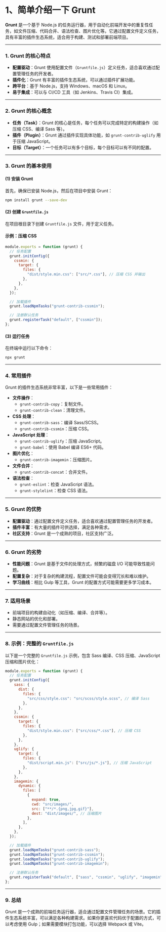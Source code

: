 # 1、简单介绍一下 Grunt

**Grunt** 是一个基于 Node.js 的任务运行器，用于自动化前端开发中的重复性任务，如文件压缩、代码合并、语法检查、图片优化等。它通过配置文件定义任务，具有丰富的插件生态系统，适合用于构建、测试和部署前端项目。

---

### **1. Grunt 的核心特点**

- **配置驱动**：Grunt 使用配置文件（`Gruntfile.js`）定义任务，适合喜欢通过配置管理任务的开发者。
- **插件化**：Grunt 有丰富的插件生态系统，可以通过插件扩展功能。
- **跨平台**：基于 Node.js，支持 Windows、macOS 和 Linux。
- **易于集成**：可以与 CI/CD 工具（如 Jenkins、Travis CI）集成。

---

### **2. Grunt 的核心概念**

- **任务（Task）**：Grunt 的核心是任务，每个任务可以完成特定的构建操作（如压缩 CSS、编译 Sass 等）。
- **插件（Plugin）**：Grunt 通过插件实现具体功能，如 `grunt-contrib-uglify` 用于压缩 JavaScript。
- **目标（Target）**：一个任务可以有多个目标，每个目标可以有不同的配置。

---

### **3. Grunt 的基本使用**

#### **(1) 安装 Grunt**

首先，确保已安装 Node.js，然后在项目中安装 Grunt：

```bash
npm install grunt --save-dev
```

#### **(2) 创建 `Gruntfile.js`**

在项目根目录下创建 `Gruntfile.js` 文件，用于定义任务。

#### **示例：压缩 CSS**

```javascript
module.exports = function (grunt) {
  // 任务配置
  grunt.initConfig({
    cssmin: {
      target: {
        files: {
          "dist/style.min.css": ["src/*.css"], // 压缩 CSS 并输出
        },
      },
    },
  });

  // 加载插件
  grunt.loadNpmTasks("grunt-contrib-cssmin");

  // 注册默认任务
  grunt.registerTask("default", ["cssmin"]);
};
```

#### **(3) 运行任务**

在终端中运行以下命令：

```bash
npx grunt
```

---

### **4. 常用插件**

Grunt 的插件生态系统非常丰富，以下是一些常用插件：

- **文件操作**：
  - `grunt-contrib-copy`：复制文件。
  - `grunt-contrib-clean`：清理文件。
- **CSS 处理**：
  - `grunt-contrib-sass`：编译 Sass/SCSS。
  - `grunt-contrib-cssmin`：压缩 CSS。
- **JavaScript 处理**：
  - `grunt-contrib-uglify`：压缩 JavaScript。
  - `grunt-babel`：使用 Babel 编译 ES6+ 代码。
- **图片优化**：
  - `grunt-contrib-imagemin`：压缩图片。
- **文件合并**：
  - `grunt-contrib-concat`：合并文件。
- **语法检查**：
  - `grunt-eslint`：检查 JavaScript 语法。
  - `grunt-stylelint`：检查 CSS 语法。

---

### **5. Grunt 的优势**

- **配置驱动**：通过配置文件定义任务，适合喜欢通过配置管理任务的开发者。
- **插件丰富**：有大量的插件可供选择，满足各种需求。
- **社区支持**：Grunt 是一个成熟的项目，社区支持广泛。

---

### **6. Grunt 的劣势**

- **性能问题**：Grunt 是基于文件的处理方式，频繁的磁盘 I/O 可能导致性能问题。
- **配置复杂**：对于复杂的构建流程，配置文件可能会变得冗长和难以维护。
- **学习曲线**：相比 Gulp 等工具，Grunt 的配置方式可能需要更多学习成本。

---

### **7. 适用场景**

- 前端项目的构建自动化（如压缩、编译、合并等）。
- 静态网站的优化和部署。
- 需要通过配置文件管理任务的场景。

---

### **8. 示例：完整的 `Gruntfile.js`**

以下是一个完整的 `Gruntfile.js` 示例，包含 Sass 编译、CSS 压缩、JavaScript 压缩和图片优化：

```javascript
module.exports = function (grunt) {
  // 任务配置
  grunt.initConfig({
    sass: {
      dist: {
        files: {
          "src/css/style.css": "src/scss/style.scss", // 编译 Sass
        },
      },
    },
    cssmin: {
      target: {
        files: {
          "dist/style.min.css": ["src/css/*.css"], // 压缩 CSS
        },
      },
    },
    uglify: {
      target: {
        files: {
          "dist/script.min.js": ["src/js/*.js"], // 压缩 JavaScript
        },
      },
    },
    imagemin: {
      dynamic: {
        files: [
          {
            expand: true,
            cwd: "src/images/",
            src: ["**/*.{png,jpg,gif}"],
            dest: "dist/images/", // 压缩图片
          },
        ],
      },
    },
  });

  // 加载插件
  grunt.loadNpmTasks("grunt-contrib-sass");
  grunt.loadNpmTasks("grunt-contrib-cssmin");
  grunt.loadNpmTasks("grunt-contrib-uglify");
  grunt.loadNpmTasks("grunt-contrib-imagemin");

  // 注册默认任务
  grunt.registerTask("default", ["sass", "cssmin", "uglify", "imagemin"]);
};
```

---

### **9. 总结**

Grunt 是一个成熟的前端任务运行器，适合通过配置文件管理任务的场景。它的插件生态系统丰富，可以满足各种构建需求。如果你更喜欢代码优于配置的方式，可以考虑使用 Gulp；如果需要模块打包功能，可以选择 Webpack 或 Vite。
